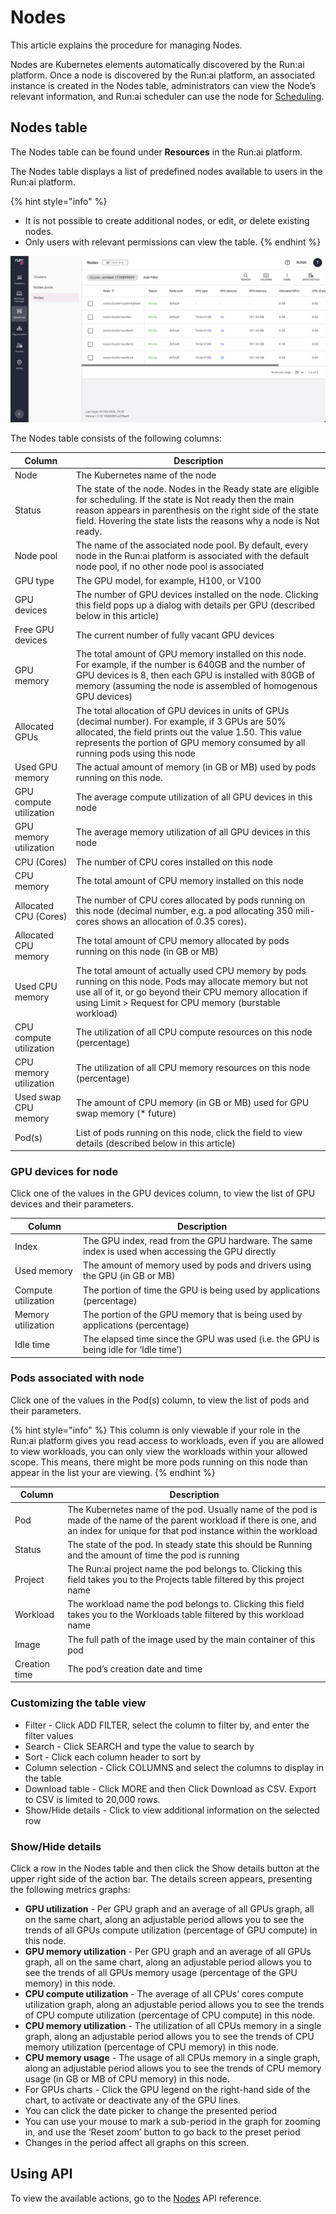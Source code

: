 # Nodes

This article explains the procedure for managing Nodes.

Nodes are Kubernetes elements automatically discovered by the Run:ai platform. Once a node is discovered by the Run:ai platform, an associated instance is created in the Nodes table, administrators can view the Node’s relevant information, and Run:ai scheduler can use the node for [Scheduling](../../scheduling-and-resource-optimization/scheduling/how-the-scheduler-works.md).

## Nodes table

The Nodes table can be found under **Resources** in the Run:ai platform.

The Nodes table displays a list of predefined nodes available to users in the Run:ai platform.

{% hint style="info" %}
* It is not possible to create additional nodes, or edit, or delete existing nodes.
* Only users with relevant permissions can view the table.
{% endhint %}

![](../../../saas/manage-ai-initiatives/managing-your-resources/img/node-list.png)

The Nodes table consists of the following columns:

| Column                  | Description                                                                                                                                                                                                                                            |
| ----------------------- | ------------------------------------------------------------------------------------------------------------------------------------------------------------------------------------------------------------------------------------------------------ |
| Node                    | The Kubernetes name of the node                                                                                                                                                                                                                        |
| Status                  | The state of the node. Nodes in the Ready state are eligible for scheduling. If the state is Not ready then the main reason appears in parenthesis on the right side of the state field. Hovering the state lists the reasons why a node is Not ready. |
| Node pool               | The name of the associated node pool. By default, every node in the Run:ai platform is associated with the default node pool, if no other node pool is associated                                                                                      |
| GPU type                | The GPU model, for example, H100, or V100                                                                                                                                                                                                              |
| GPU devices             | The number of GPU devices installed on the node. Clicking this field pops up a dialog with details per GPU (described below in this article)                                                                                                           |
| Free GPU devices        | The current number of fully vacant GPU devices                                                                                                                                                                                                         |
| GPU memory              | The total amount of GPU memory installed on this node. For example, if the number is 640GB and the number of GPU devices is 8, then each GPU is installed with 80GB of memory (assuming the node is assembled of homogenous GPU devices)               |
| Allocated GPUs          | The total allocation of GPU devices in units of GPUs (decimal number). For example, if 3 GPUs are 50% allocated, the field prints out the value 1.50. This value represents the portion of GPU memory consumed by all running pods using this node     |
| Used GPU memory         | The actual amount of memory (in GB or MB) used by pods running on this node.                                                                                                                                                                           |
| GPU compute utilization | The average compute utilization of all GPU devices in this node                                                                                                                                                                                        |
| GPU memory utilization  | The average memory utilization of all GPU devices in this node                                                                                                                                                                                         |
| CPU (Cores)             | The number of CPU cores installed on this node                                                                                                                                                                                                         |
| CPU memory              | The total amount of CPU memory installed on this node                                                                                                                                                                                                  |
| Allocated CPU (Cores)   | The number of CPU cores allocated by pods running on this node (decimal number, e.g. a pod allocating 350 mili-cores shows an allocation of 0.35 cores).                                                                                               |
| Allocated CPU memory    | The total amount of CPU memory allocated by pods running on this node (in GB or MB)                                                                                                                                                                    |
| Used CPU memory         | The total amount of actually used CPU memory by pods running on this node. Pods may allocate memory but not use all of it, or go beyond their CPU memory allocation if using Limit > Request for CPU memory (burstable workload)                       |
| CPU compute utilization | The utilization of all CPU compute resources on this node (percentage)                                                                                                                                                                                 |
| CPU memory utilization  | The utilization of all CPU memory resources on this node (percentage)                                                                                                                                                                                  |
| Used swap CPU memory    | The amount of CPU memory (in GB or MB) used for GPU swap memory (\* future)                                                                                                                                                                            |
| Pod(s)                  | List of pods running on this node, click the field to view details (described below in this article)                                                                                                                                                   |

### GPU devices for node

Click one of the values in the GPU devices column, to view the list of GPU devices and their parameters.

| Column              | Description                                                                                       |
| ------------------- | ------------------------------------------------------------------------------------------------- |
| Index               | The GPU index, read from the GPU hardware. The same index is used when accessing the GPU directly |
| Used memory         | The amount of memory used by pods and drivers using the GPU (in GB or MB)                         |
| Compute utilization | The portion of time the GPU is being used by applications (percentage)                            |
| Memory utilization  | The portion of the GPU memory that is being used by applications (percentage)                     |
| Idle time           | The elapsed time since the GPU was used (i.e. the GPU is being idle for ‘Idle time’)              |

### Pods associated with node

Click one of the values in the Pod(s) column, to view the list of pods and their parameters.

{% hint style="info" %}
This column is only viewable if your role in the Run:ai platform gives you read access to workloads, even if you are allowed to view workloads, you can only view the workloads within your allowed scope. This means, there might be more pods running on this node than appear in the list your are viewing.
{% endhint %}

| Column        | Description                                                                                                                                                                           |
| ------------- | ------------------------------------------------------------------------------------------------------------------------------------------------------------------------------------- |
| Pod           | The Kubernetes name of the pod. Usually name of the pod is made of the name of the parent workload if there is one, and an index for unique for that pod instance within the workload |
| Status        | The state of the pod. In steady state this should be Running and the amount of time the pod is running                                                                                |
| Project       | The Run:ai project name the pod belongs to. Clicking this field takes you to the Projects table filtered by this project name                                                         |
| Workload      | The workload name the pod belongs to. Clicking this field takes you to the Workloads table filtered by this workload name                                                             |
| Image         | The full path of the image used by the main container of this pod                                                                                                                     |
| Creation time | The pod’s creation date and time                                                                                                                                                      |

### Customizing the table view

* Filter - Click ADD FILTER, select the column to filter by, and enter the filter values
* Search - Click SEARCH and type the value to search by
* Sort - Click each column header to sort by
* Column selection - Click COLUMNS and select the columns to display in the table
* Download table - Click MORE and then Click Download as CSV. Export to CSV is limited to 20,000 rows.
* Show/Hide details - Click to view additional information on the selected row

### Show/Hide details

Click a row in the Nodes table and then click the Show details button at the upper right side of the action bar. The details screen appears, presenting the following metrics graphs:

* **GPU utilization** - Per GPU graph and an average of all GPUs graph, all on the same chart, along an adjustable period allows you to see the trends of all GPUs compute utilization (percentage of GPU compute) in this node.
* **GPU memory utilization** - Per GPU graph and an average of all GPUs graph, all on the same chart, along an adjustable period allows you to see the trends of all GPUs memory usage (percentage of the GPU memory) in this node.
* **CPU compute utilization** - The average of all CPUs’ cores compute utilization graph, along an adjustable period allows you to see the trends of CPU compute utilization (percentage of CPU compute) in this node.
* **CPU memory utilization** - The utilization of all CPUs memory in a single graph, along an adjustable period allows you to see the trends of CPU memory utilization (percentage of CPU memory) in this node.
* **CPU memory usage** - The usage of all CPUs memory in a single graph, along an adjustable period allows you to see the trends of CPU memory usage (in GB or MB of CPU memory) in this node.
* For GPUs charts - Click the GPU legend on the right-hand side of the chart, to activate or deactivate any of the GPU lines.
* You can click the date picker to change the presented period
* You can use your mouse to mark a sub-period in the graph for zooming in, and use the ‘Reset zoom’ button to go back to the preset period
* Changes in the period affect all graphs on this screen.

## Using API

To view the available actions, go to the [Nodes](https://app.run.ai/api/docs#tag/Nodes) API reference.
